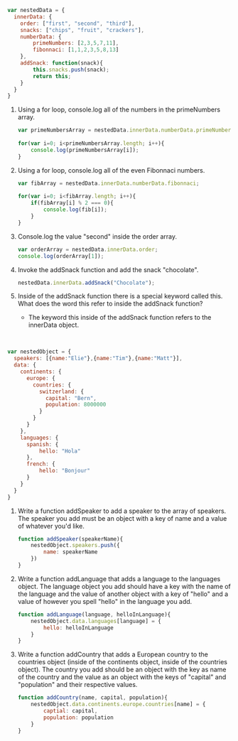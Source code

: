 ```javascript
var nestedData = {
  innerData: {
    order: ["first", "second", "third"],
    snacks: ["chips", "fruit", "crackers"],
    numberData: {
        primeNumbers: [2,3,5,7,11],
        fibonnaci: [1,1,2,3,5,8,13]
    },
    addSnack: function(snack){
        this.snacks.push(snack);
        return this;
    }
  }
}
```

1. Using a for loop, console.log all of the numbers in the primeNumbers array.
		
	```javascript
	var primeNumbersArray = nestedData.innerData.numberData.primeNumbers;
			
	for(var i=0; i<primeNumbersArray.length; i++){
		console.log(primeNumbersArray[i]);
	}
	```

2. Using a for loop, console.log all of the even Fibonnaci numbers.

	```javascript		
	var fibArray = nestedData.innerData.numberData.fibonnaci;
			
	for(var i=0; i<fibArray.length; i++){
		if(fibArray[i] % 2 === 0){
			console.log(fib[i]);
		}
	}
	```

3. Console.log the value "second" inside the order array.

	```javascript
	var orderArray = nestedData.innerData.order;
	console.log(orderArray[1]);
	```

4. Invoke the addSnack function and add the snack "chocolate".
	
	```javascript
	nestedData.innerData.addSnack("Chocolate");
	```

5. Inside of the addSnack function there is a special keyword called this. What does the word this refer to inside the addSnack function?

	* The keyword this inside of the addSnack function refers to the innerData object.

<br>	
  
```javascript
var nestedObject = {
  speakers: [{name:"Elie"},{name:"Tim"},{name:"Matt"}],
  data: {
    continents: {
      europe: {
        countries: {
          switzerland: {
            capital: "Bern",
            population: 8000000
          }
        }
      }
    },
    languages: {
      spanish: {
          hello: "Hola"
      },
      french: {
          hello: "Bonjour"
      }
    }
  }
}
```

1. Write a function addSpeaker to add a speaker to the array of speakers. The speaker you add must be an object with a key of name and a value of whatever you'd like.

	```javascript
	function addSpeaker(speakerName){
		nestedObject.speakers.push({
			name: speakerName
		})
	}
	```

2. Write a function addLanguage that adds a language to the languages object. The language object you add should have a key with the name of the language and the value of another object with a key of "hello" and a value of however you spell "hello" in the language you add.
	
	```javascript
	function addLanguage(language, helloInLanguage){
		nestedObject.data.languages[language] = {
			hello: helloInLanguage
		}
	}
	```

3. Write a function addCountry that adds a European country to the countries object (inside of the continents object, inside of the countries object). The country you add should be an object with the key as name of the country and the value as an object with the keys of "capital" and "population" and their respective values.

	```javascript
	function addCountry(name, capital, population){
		nestedObject.data.continents.europe.countries[name] = {
			captial: capital,
			population: population
		}
	}
	```
